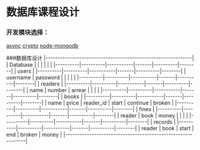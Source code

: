 数据库课程设计
===========================================
### 开发模块选择：
[async](https://github.com/caolan/async)
[crypto](http://nodejs.org/api/crypto.html)
[node-mongodb](https://github.com/mongodb/node-mongodb-native)

###数据库设计
|-------------------------------------------------------------|
| Database |          |           |       |          |        |
|----------|----------|-----------|-------|----------|--------|
| users                                                       |
|----------|----------|-----------|-------|----------|--------|
| username | password |           |       |          |        |
|----------|----------|-----------|-------|----------|--------|
| readers                                                     |
|----------|----------|-----------|-------|----------|--------|
| name     | number   | arrear    |       |          |        |
|----------|----------|-----------|-------|----------|--------|
| books                                                       |
|----------|----------|-----------|-------|----------|--------|
| name     | price    | reader_id | start | continue | broken |
|----------|----------|-----------|-------|----------|--------|
| fines                                                       |
|----------|----------|-----------|-------|----------|--------|
| reader   | book     | money     |       |          |        |
|----------|----------|-----------|-------|----------|--------|
| records                                                     |
|----------|----------|-----------|-------|----------|--------|
| reader   | book     | start     | end   | broken   | money  |
|-------------------------------------------------------------|
